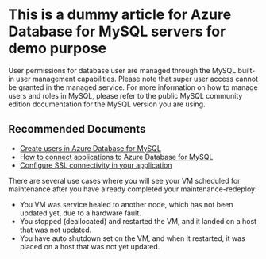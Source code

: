 <properties
	pageTitle="Dummy article for Azure Database for MySQL servers"
	description="This is a dummy article for Azure Database for MySQL servers"
	service=""
	resource=""
	authors="yanyan-lu"
    ms.author="yanylu"
	displayOrder=""
	selfHelpType="generic"
	supportTopicIds="32628394"
	resourceTags="servers, databases"
	productPesIds="16221"
	cloudEnvironments="public"
	articleId="a62e01be-d188-4e8b-8c41-85d1ba61e66d"
/>

# This is a dummy article for Azure Database for MySQL servers for demo purpose

User permissions for database user are managed through the MySQL built-in user management capabilities. Please note that super user access cannot be granted in the managed service. For more information on how to manage users and roles in MySQL, please refer to the public MySQL community edition documentation for the MySQL version you are using.

## **Recommended Documents**

* [Create users in Azure Database for MySQL](https://docs.microsoft.com/azure/mysql/howto-create-users)
* [How to connect applications to Azure Database for MySQL](https://docs.microsoft.com/azure/mysql/howto-connection-string)
* [Configure SSL connectivity in your application](https://docs.microsoft.com/azure/mysql/howto-configure-ssl)

There are several use cases where you will see your VM scheduled for maintenance after you have already completed your maintenance-redeploy:

* You VM was service healed to another node, which has not been updated yet, due to a hardware fault.
* You stopped (deallocated​) and restarted the VM, and it landed on a host that was not updated.
* You have auto shutdown set on the VM, and when it restarted, it was placed on a host that was not yet updated.
